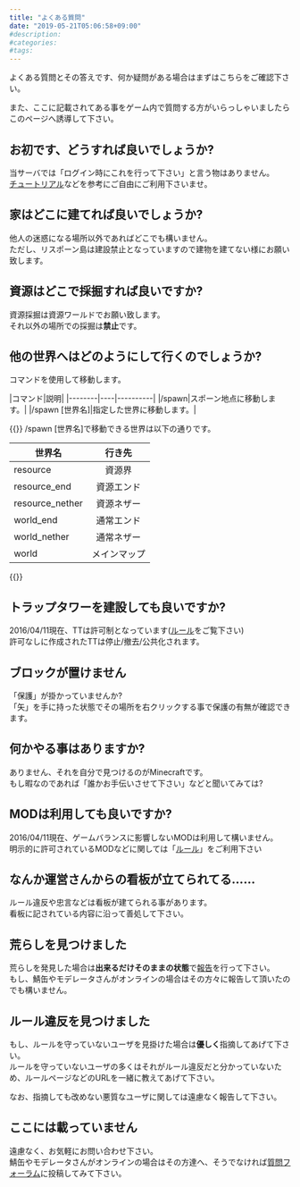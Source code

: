 ```yaml
---
title: "よくある質問"
date: "2019-05-21T05:06:58+09:00"
#description:
#categories:
#tags:
---
```

よくある質問とその答えです、何か疑問がある場合はまずはこちらをご確認下さい。</p>

また、ここに記載されてある事をゲーム内で質問する方がいらっしゃいましたらこのページへ誘導して下さい。

## お初です、どうすれば良いでしょうか?
当サーバでは「ログイン時にこれを行って下さい」と言う物はありません。  
[チュートリアル](/tutorial/)などを参考にご自由にご利用下さいませ。

## 家はどこに建てれば良いでしょうか?
他人の迷惑になる場所以外であればどこでも構いません。  
ただし、リスポーン島は建設禁止となっていますので建物を建てない様にお願い致します。

## 資源はどこで採掘すれば良いですか?
資源採掘は資源ワールドでお願い致します。  
それ以外の場所での採掘は**禁止**です。

## 他の世界へはどのようにして行くのでしょうか?
コマンドを使用して移動します。

|コマンド|説明|
|--------|----|----------|
|/spawn|スポーン地点に移動します。|
|/spawn [世界名]|指定した世界に移動します。|

{{<tips>}}
/spawn [世界名]で移動できる世界は以下の通りです。

|世界名|行き先|
|------------|:--:|
|resource|資源界|
|resource_end|資源エンド|
|resource_nether|資源ネザー|
|world_end|通常エンド|
|world_nether|通常ネザー|
|world|メインマップ|
{{</tips>}}

## トラップタワーを建設しても良いですか?
2016/04/11現在、TTは許可制となっています([ルール](/rule#rule_3)をご覧下さい)  
許可なしに作成されたTTは停止/撤去/公共化されます。

## ブロックが置けません
「保護」が掛かっていませんか?  
「矢」を手に持った状態でその場所を右クリックする事で保護の有無が確認できます。

## 何かやる事はありますか?
ありません、それを自分で見つけるのがMinecraftです。  
もし暇なのであれば「誰かお手伝いさせて下さい」などと聞いてみては?

## MODは利用しても良いですか?
2016/04/11現在、ゲームバランスに影響しないMODは利用して構いません。  
明示的に許可されているMODなどに関しては「[ルール](/rule#manner_2)」をご利用下さい

## なんか運営さんからの看板が立てられてる……
ルール違反や忠言などは看板が建てられる事があります。  
看板に記されている内容に沿って善処して下さい。

## 荒らしを見つけました
荒らしを発見した場合は**出来るだけそのままの状態**で[報告](/bbs/viewforum.php?f=11)を行って下さい。  
もし、鯖缶やモデレータさんがオンラインの場合はその方々に報告して頂いたのでも構いません。

## ルール違反を見つけました
もし、ルールを守っていないユーザを見掛けた場合は**優しく**指摘してあげて下さい。  
ルールを守っていないユーザの多くはそれがルール違反だと分かっていないため、ルールページなどのURLを一緒に教えてあげて下さい。

なお、指摘しても改めない悪質なユーザに関しては遠慮なく報告して下さい。

## ここには載っていません
遠慮なく、お気軽にお問い合わせ下さい。  
鯖缶やモデレータさんがオンラインの場合はその方達へ、そうでなければ[質問フォーラム](/bbs/viewforum.php?f=9)に投稿してみて下さい。
